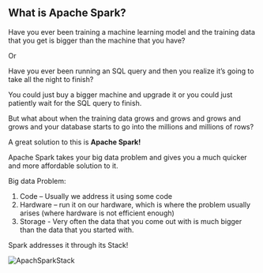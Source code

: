 ## What is Apache Spark?

Have you ever been training a machine learning model and the training data that you get is bigger than the machine that you have?

Or

Have you ever been running an SQL query and then you realize it’s going to take all the night to finish?

You could just buy a bigger machine and upgrade it or you could just patiently wait for the SQL query to finish.

But what about when the training data grows and grows and grows and grows and your database starts to go into the millions and millions of rows?

A great solution to this is **Apache Spark!**

Apache Spark takes your big data problem and gives you a much quicker and more affordable solution to it.

Big data Problem:

1.	Code – Usually we address it using some code
2.	Hardware – run it on our hardware, which is where the problem usually arises (where hardware is not efficient enough)
3.	Storage  - Very often the data that you come out with is much bigger than the data that you started with.

Spark addresses it through its Stack!

![ApachSparkStack](https://kevinli-webbertech.github.io/blog/images/big_data/spark/ApacheSparkStack.png)




